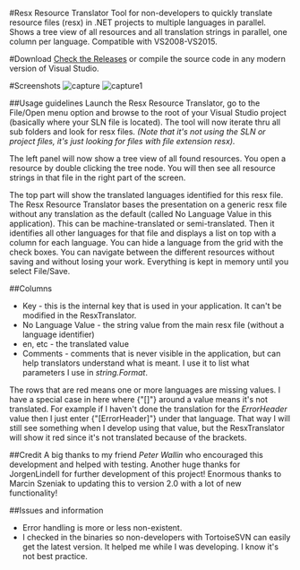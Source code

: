 #Resx Resource Translator
Tool for non-developers to quickly translate resource files (resx) in .NET projects to multiple languages in parallel. Shows a tree view of all resources and all translation strings in parallel, one column per language. Compatible with VS2008-VS2015.

#Download
[Check the Releases](https://github.com/HakanL/resxtranslator/releases) or compile the source code in any modern version of Visual Studio.

#Screenshots
![capture](https://cloud.githubusercontent.com/assets/14913904/14054215/c82f9c82-f2d7-11e5-9e7b-9de37814408a.PNG)
![capture1](https://cloud.githubusercontent.com/assets/14913904/14054214/c82ecece-f2d7-11e5-9a90-866dee7bc0be.PNG)

##Usage guidelines
Launch the Resx Resource Translator, go to the File/Open menu option and browse to the root of your Visual Studio project (basically where your SLN file is located). The tool will now iterate thru all sub folders and look for resx files. _(Note that it's not using the SLN or project files, it's just looking for files with file extension resx)._

The left panel will now show a tree view of all found resources. You open a resource by double clicking the tree node. You will then see all resource strings in that file in the right part of the screen.

The top part will show the translated languages identified for this resx file. The Resx Resource Translator bases the presentation on a generic resx file without any translation as the default (called No Language Value in this application). This can be machine-translated or semi-translated. Then it identifies all other languages for that file and displays a list on top with a column for each language. You can hide a language from the grid with the check boxes.
You can navigate between the different resources without saving and without losing your work. Everything is kept in memory until you select File/Save.

##Columns
* Key - this is the internal key that is used in your application. It can't be modified in the ResxTranslator.
* No Language Value - the string value from the main resx file (without a language identifier)
* en, etc - the translated value
* Comments - comments that is never visible in the application, but can help translators understand what is meant. I use it to list what parameters I use in _string.Format_.

The rows that are red means one or more languages are missing values. I have a special case in here where {"[]"} around a value means it's not translated. For example if I haven't done the translation for the _ErrorHeader_ value then I just enter {"[ErrorHeader]"} under that language. That way I will still see something when I develop using that value, but the ResxTranslator will show it red since it's not translated because of the brackets.

##Credit
A big thanks to my friend _Peter Wallin_ who encouraged this development and helped with testing.
Another huge thanks for JorgenLindell for further development of this project!
Enormous thanks to Marcin Szeniak to updating this to version 2.0 with a lot of new functionality!

##Issues and information
* Error handling is more or less non-existent.
* I checked in the binaries so non-developers with TortoiseSVN can easily get the latest version. It helped me while I was developing. I know it's not best practice.
